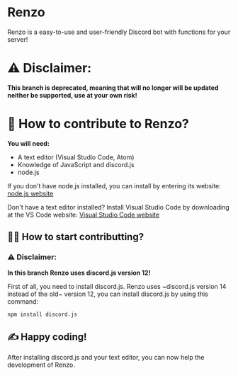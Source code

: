 
# Renzo
Renzo is a easy-to-use and user-friendly Discord bot with functions for your server!
# ⚠️ Disclaimer:
**This branch is deprecated, meaning that will no longer will be updated neither be supported, use at your own risk!**

# 🤔 How to contribute to Renzo?
**You will need:**
- A text editor (Visual Studio Code, Atom)
- Knowledge of JavaScript and discord.js
- node.js

If you don't have node.js installed, you can install by entering its website: [node.js website](https://nodejs.org/en/)

Don't have a text editor installed? Install Visual Studio Code by downloading at the VS Code website: [Visual Studio Code website](https://code.visualstudio.com/Download)

## 👩‍💻 How to start contributting?
### ⚠️ Disclaimer:
**In this branch Renzo uses discord.js version 12!**

First of all, you need to install discord.js. Renzo uses ~discord.js version 14 instead of the old~ version 12, you can install discord.js by using this command:
```batch
npm install discord.js
```
## ✍️ Happy coding!
After installing discord.js and your text editor, you can now help the development of Renzo.
